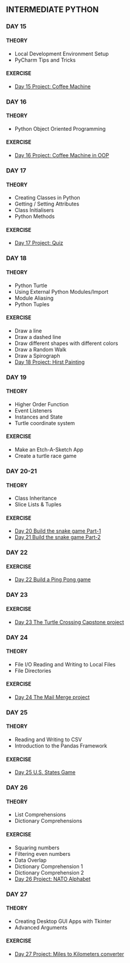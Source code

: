 ## INTERMEDIATE PYTHON

### DAY 15
#### THEORY
- Local Development Environment Setup
- PyCharm Tips and Tricks
#### EXERCISE
- [Day 15 Project: Coffee Machine](../day-15/coffee-machine/main.py)

### DAY 16
#### THEORY
- Python Object Oriented Programming
#### EXERCISE
- [Day 16 Project: Coffee Machine in OOP](../day-16/coffee-machine/main.py)

### DAY 17
#### THEORY
- Creating Classes in Python
- Getting / Setting Attributes
- Class Initialisers
- Python Methods
#### EXERCISE
- [Day 17 Project: Quiz](../day-17/quiz/main.py)

### DAY 18
#### THEORY
- Python Turtle
- Using External Python Modules/Import
- Module Aliasing
- Python Tuples
#### EXERCISE
- Draw a line
- Draw a dashed line
- Draw different shapes with different colors
- Draw a Random Walk
- Draw a Spirograph
- [Day 18 Project: Hirst Painting](../day-18/hirst-painting/main.py)

### DAY 19
#### THEORY
- Higher Order Function
- Event Listeners
- Instances and State
- Turtle coordinate system
#### EXERCISE
- Make an Etch-A-Sketch App
- Create a turtle race game

### DAY 20-21
#### THEORY
- Class Inheritance
- Slice Lists & Tuples
#### EXERCISE
- [Day 20 Build the snake game Part-1](../day-20-21/snake-game/main.py)
- [Day 21 Build the snake game Part-2](../day-20-21/snake-game/main.py)

### DAY 22
#### EXERCISE
- [Day 22 Build a Ping Pong game](../day-22/pong-game/main.py)

### DAY 23
#### EXERCISE
- [Day 23 The Turtle Crossing Capstone project](../day-23/turtle-crossing/main.py)

### DAY 24
#### THEORY
- File I/O Reading and Writing to Local Files
- File Directories
#### EXERCISE
- [Day 24 The Mail Merge project](../day-24/mail-merge/main.py)

### DAY 25
#### THEORY
- Reading and Writing to CSV
- Introduction to the Pandas Framework
#### EXERCISE
- [Day 25 U.S. States Game](../day-25/us-states/main.py)

### DAY 26
#### THEORY
- List Comprehensions
- Dictionary Comprehensions
#### EXERCISE
- Squaring numbers
- Filtering even numbers
- Data Overlap
- Dictionary Comprehension 1
- Dictionary Comprehension 2
- [Day 26 Project: NATO Alphabet](../day-26/nato-alphabet/main.py)

### DAY 27
#### THEORY
- Creating Desktop GUI Apps with Tkinter
- Advanced Arguments
#### EXERCISE
- [Day 27 Project: Miles to Kilometers converter](../day-27/miles-km-conv/main.py)